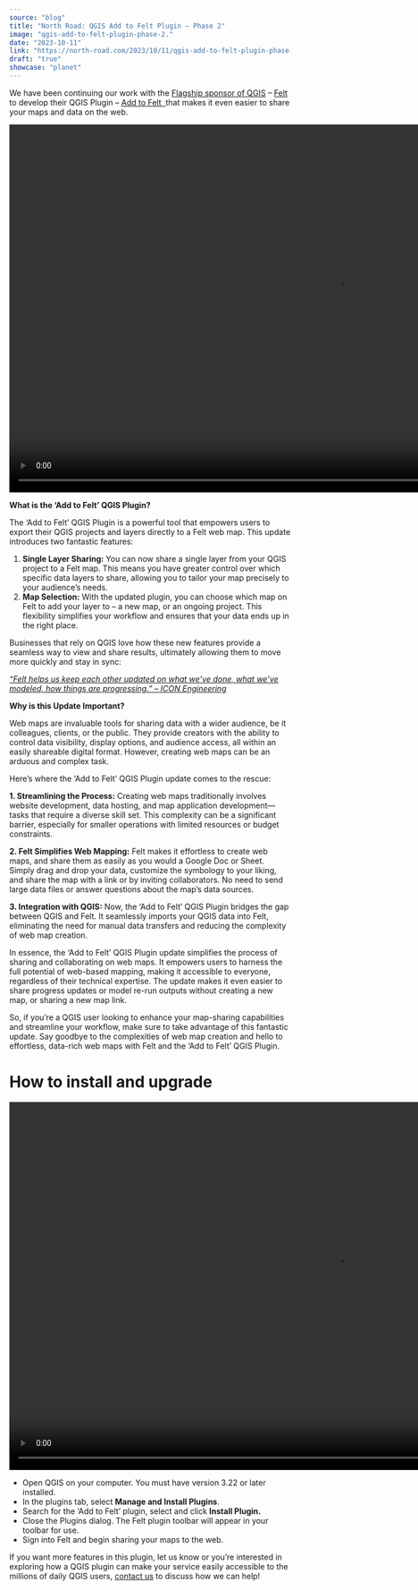 ```yaml
---
source: "blog"
title: "North Road: QGIS Add to Felt Plugin – Phase 2"
image: "qgis-add-to-felt-plugin-phase-2."
date: "2023-10-11"
link: "https://north-road.com/2023/10/11/qgis-add-to-felt-plugin-phase-2/"
draft: "true"
showcase: "planet"
---
```


<p>We have been continuing our work with the <a href="https://www.qgis.org/en/site/about/sustaining_members.html">Flagship sponsor of QGIS</a> &#8211; <a href="https://felt.com/product">Felt</a> to develop their QGIS Plugin &#8211; <a href="https://plugins.qgis.org/planet/tag/felt/">Add to Felt  </a>that makes it even easier to share your maps and data on the web.</p>
<div style="width: 1170px;" class="wp-video">
<video class="wp-video-shortcode" id="video-212615-1" width="1170" height="658" preload="metadata" controls="controls"><source type="video/mp4" src="https://north-road.com/wp-content/uploads/2023/10/Lassen-QGIS-Share.mp4?_=1" /><a href="https://north-road.com/wp-content/uploads/2023/10/Lassen-QGIS-Share.mp4">https://north-road.com/wp-content/uploads/2023/10/Lassen-QGIS-Share.mp4</a></video></div>
<p><strong>What is the &#8216;Add to Felt&#8217; QGIS Plugin?</strong></p>
<p>The &#8216;Add to Felt&#8217; QGIS Plugin is a powerful tool that empowers users to export their QGIS projects and layers directly to a Felt web map. This update introduces two fantastic features:</p>
<ol>
<li><strong>Single Layer Sharing:</strong> You can now share a single layer from your QGIS project to a Felt map. This means you have greater control over which specific data layers to share, allowing you to tailor your map precisely to your audience&#8217;s needs.</li>
<li><strong>Map Selection:</strong> With the updated plugin, you can choose which map on Felt to add your layer to – a new map, or an ongoing project. This flexibility simplifies your workflow and ensures that your data ends up in the right place.</li>
</ol>
<p>Businesses that rely on QGIS love how these new features provide a seamless way to view and share results, ultimately allowing them to move more quickly and stay in sync:</p>
<p><em><a href="https://felt.com/blog/engineering-client-feedback-felt-qgis-plugin">&#8220;Felt helps us keep each other updated on what we&#8217;ve done, what we&#8217;ve modeled, how things are progressing.&#8221; &#8211; ICON Engineering</a></em></p>
<p><strong>Why is this Update Important?</strong></p>
<p>Web maps are invaluable tools for sharing data with a wider audience, be it colleagues, clients, or the public. They provide creators with the ability to control data visibility, display options, and audience access, all within an easily shareable digital format. However, creating web maps can be an arduous and complex task.</p>
<p>Here&#8217;s where the &#8216;Add to Felt&#8217; QGIS Plugin update comes to the rescue:</p>
<p><strong>1. Streamlining the Process:</strong> Creating web maps traditionally involves website development, data hosting, and map application development—tasks that require a diverse skill set. This complexity can be a significant barrier, especially for smaller operations with limited resources or budget constraints.</p>
<p><strong>2. Felt Simplifies Web Mapping:</strong> Felt makes it effortless to create web maps, and share them as easily as you would a Google Doc or Sheet. Simply drag and drop your data, customize the symbology to your liking, and share the map with a link or by inviting collaborators. No need to send large data files or answer questions about the map&#8217;s data sources.</p>
<p><strong>3. Integration with QGIS:</strong> Now, the &#8216;Add to Felt&#8217; QGIS Plugin bridges the gap between QGIS and Felt. It seamlessly imports your QGIS data into Felt, eliminating the need for manual data transfers and reducing the complexity of web map creation.</p>
<p>In essence, the &#8216;Add to Felt&#8217; QGIS Plugin update simplifies the process of sharing and collaborating on web maps. It empowers users to harness the full potential of web-based mapping, making it accessible to everyone, regardless of their technical expertise. The update makes it even easier to share progress updates or model re-run outputs without creating a new map, or sharing a new map link.</p>
<p>So, if you&#8217;re a QGIS user looking to enhance your map-sharing capabilities and streamline your workflow, make sure to take advantage of this fantastic update. Say goodbye to the complexities of web map creation and hello to effortless, data-rich web maps with Felt and the &#8216;Add to Felt&#8217; QGIS Plugin.</p>
<h1>How to install and upgrade</h1>
<div style="width: 1170px;" class="wp-video"><video class="wp-video-shortcode" id="video-212615-2" width="1170" height="658" preload="metadata" controls="controls"><source type="video/mp4" src="https://north-road.com/wp-content/uploads/2023/10/Add-to-Felt-Install-and-Update.mp4?_=2" /><a href="https://north-road.com/wp-content/uploads/2023/10/Add-to-Felt-Install-and-Update.mp4">https://north-road.com/wp-content/uploads/2023/10/Add-to-Felt-Install-and-Update.mp4</a></video></div>
<ul>
<li>Open QGIS on your computer. You must have version 3.22 or later installed.</li>
<li>In the plugins tab, select <strong>Manage and Install Plugins</strong>.</li>
<li>Search for the ‘Add to Felt’ plugin, select and click <strong>Install Plugin.</strong></li>
<li>Close the Plugins dialog. The Felt plugin toolbar will appear in your toolbar for use.</li>
<li>Sign into Felt and begin sharing your maps to the web.</li>
</ul>
<p>If you want more features in this plugin, let us know or you’re interested in exploring how a QGIS plugin can make your service easily accessible to the millions of daily QGIS users, <a href="https://north-road.com/contact/">contact us</a> to discuss how we can help!</p>
<p></p>
<div data-animation="no-animation" data-icons-animation="no-animation" data-overlay="" data-change-size="" data-button-size="0.7" style="font-size:0.7em!important;display:none;" class="supsystic-social-sharing supsystic-social-sharing-package-flat supsystic-social-sharing-hide-on-homepage supsystic-social-sharing-spacing supsystic-social-sharing-content supsystic-social-sharing-content-align-left" data-text=""><a data-networks="[]" class="social-sharing-button sharer-flat sharer-flat-1 counter-standard without-counter twitter" target="_blank" title="Twitter" href="https://twitter.com/share?url=https%3A%2F%2Fnorth-road.com%2F2023%2F10%2F11%2Fqgis-add-to-felt-plugin-phase-2%2F&text=QGIS+Add+to+Felt+Plugin+%26%238211%3B+Phase+2" data-main-href="https://twitter.com/share?url={url}&text={title}" data-nid="2" data-name="" data-pid="1" data-post-id="212615" data-url="https://north-road.com/wp-admin/admin-ajax.php" rel="nofollow" data-mailto=""><i class="fa-ssbs fa-ssbs-fw fa-ssbs-twitter"></i><div class="counter-wrap standard"><span class="counter">0</span></div></a><a data-networks="[]" class="social-sharing-button sharer-flat sharer-flat-1 counter-standard without-counter linkedin" target="_blank" title="Linkedin" href="https://www.linkedin.com/shareArticle?mini=true&title=QGIS+Add+to+Felt+Plugin+%26%238211%3B+Phase+2&url=https%3A%2F%2Fnorth-road.com%2F2023%2F10%2F11%2Fqgis-add-to-felt-plugin-phase-2%2F" data-main-href="https://www.linkedin.com/shareArticle?mini=true&title={title}&url={url}" data-nid="13" data-name="" data-pid="1" data-post-id="212615" data-url="https://north-road.com/wp-admin/admin-ajax.php" rel="nofollow" data-mailto=""><i class="fa-ssbs fa-ssbs-fw fa-ssbs-linkedin"></i><div class="counter-wrap standard"><span class="counter">0</span></div></a><a data-networks="[]" class="social-sharing-button sharer-flat sharer-flat-1 counter-standard without-counter facebook" target="_blank" title="Facebook" href="http://www.facebook.com/sharer.php?u=https%3A%2F%2Fnorth-road.com%2F2023%2F10%2F11%2Fqgis-add-to-felt-plugin-phase-2%2F" data-main-href="http://www.facebook.com/sharer.php?u={url}" data-nid="1" data-name="" data-pid="1" data-post-id="212615" data-url="https://north-road.com/wp-admin/admin-ajax.php" rel="nofollow" data-mailto=""><i class="fa-ssbs fa-ssbs-fw fa-ssbs-facebook"></i><div class="counter-wrap standard"><span class="counter">0</span></div></a></div>
